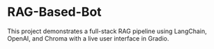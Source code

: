 # RAG-Based-Bot
This project demonstrates a full-stack RAG pipeline using LangChain, OpenAI, and Chroma with a live user interface in Gradio.
